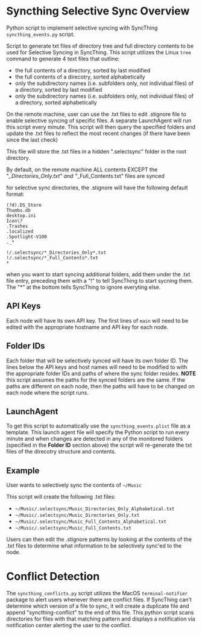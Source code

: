 # Syncthing Selective Sync Overview
Python script to implement selective syncing with SyncThing `syncthing_events.py` script.

Script to generate txt files of directory tree and full directory contents to be used for Selective Syncing in SyncThing. This script utilizes the Linux `tree` command to generate 4 text files that outline:

* the full contents of a directory, sorted by last modified
* the full contents of a direcotry, sorted alphabetically
* only the subdirectory names (i.e. subfolders only, not individual files) of a directory, sorted by last modified
* only the subdirectory names (i.e. subfolders only, not individual files) of a directory, sorted alphabetically

On the remote machine, user can use the .txt files to edit .stignore file to enable selective syncing of specific files. A separate LaunchAgent will run this script every minute. This script will then query the specified folders and update the .txt files to reflect the most recent changes (if there have been since the last check)

This file will store the .txt files in a hidden ".selectsync" folder in the root directory.

By default, on the remote machine ALL contents EXCEPT the "*_Directories_Only.txt" and "*_Full_Contents.txt" files are synced

for selective sync directories, the .stignore will have the following default format:
    
    (?d).DS_Store
    Thumbs.db
    desktop.ini
    Icon\?
    .Trashes
    .localized
    .Spotlight-V100
    ._*
    
    !/.selectsync/*_Directories_Only*.txt
    !/.selectsync/*_Full_Contents*.txt
    *
    
when you want to start syncing additional folders, add them under the .txt file entry, preceding them with a "!" to tell SyncThing to start sycning them. The "*" at the bottom tells SyncThing to ignore everyting else.

## API Keys

Each node will have its own API key. The first lines of `main` will need to be edited with the appropriate hostname and API key for each node.

## Folder IDs

Each folder that will be selectively synced will have its own folder ID. The lines below the API keys and host names will need to be modified to with the appropriate folder IDs and paths of where the sync folder resides. **NOTE** this script assumes the paths for the synced folders are the same. If the paths are different on each node, then the paths will have to be changed on each node where the script runs.

## LaunchAgent

To get this script to automatically use the `syncthing_events.plist` file as a template. This launch agent file will specify the Python script to run every minute and when changes are detected in any of the monitored folders (specified in the **Folder ID** section above) the script will re-generate the txt files of the direcotry structure and contents.

## Example

User wants to selectively sync the contents of `~/Music`

This script will create the following .txt files:
* `~/Music/.selectsync/Music_Directories_Only_Alphabetical.txt`
* `~/Music/.selectsync/Music_Directories_Only.txt`
* `~/Music/.selectsync/Music_Full_Contents_Alphabetical.txt`
* `~/Music/.selectsync/Music_Full_Contents.txt`

Users can then edit the .stignore patterns by looking at the contents of the .txt files to determine what information to be selectively sync'ed to the node.

# Conflict Detection
The `syncthing_conflicts.py` script utilizes the MacOS `terminal-notifier` package to alert users whenever there are conflict files. If SyncThing can't determine which version of a file to sync, it will create a duplicate file and append "syncthing-conflict" to the end of this file. This python script scans directories for files with that matching pattern and displays a notification via notification center alerting the user to the conflict.
